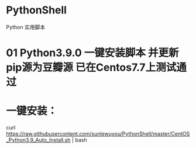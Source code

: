 # PythonShell  
Python 实用脚本  
# 01 Python3.9.0 一键安装脚本 并更新pip源为豆瓣源 已在Centos7.7上测试通过  
# 一键安装：  
curl https://raw.githubusercontent.com/sunlewuyou/PythonShell/master/CentOS_Python3.9_Auto_Install.sh | bash
